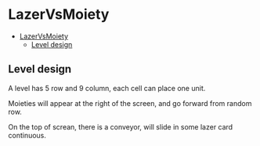 # LazerVsMoiety

- [LazerVsMoiety](#lazervsmoiety)
  - [Level design](#level-design)

## Level design

A level has 5 row and 9 column, each cell can place one unit.

Moieties will appear at the right of the screen, and go forward from random row.

On the top of screan, there is a conveyor, will slide in some lazer card continuous.

